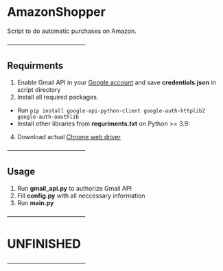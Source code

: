 # AmazonShopper
Script to do automatic purchases on Amazon.

—————————————
## Requirments
1. Enable Gmail API in your [Google account](https://developers.google.com/gmail/api/quickstart/python) and save **credentials.json** in script directory
2. Install all required packages.
  * Run `pip install google-api-python-client google-auth-httplib2 google-auth-oauthlib`
  * Install other libraries from **requriments.txt** on Python >= 3.9:
4. Download actual [Chrome web driver](https://chromedriver.chromium.org/downloads)

—————————————
## Usage
1. Run **gmail_api.py** to authorize Gmail API
2. Fill **config.py** with all neccessary information
3. Run **main.py**


—————————————
# UNFINISHED
—————————————
